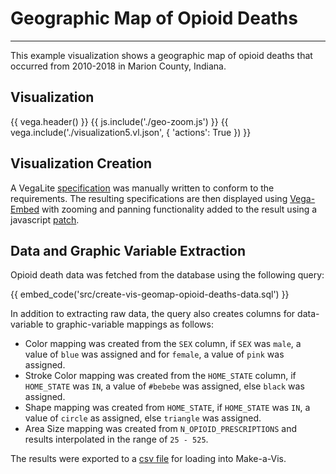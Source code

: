 # Geographic Map of Opioid Deaths
---------------------------------

This example visualization shows a geographic map of opioid deaths that occurred from 2010-2018 in Marion County, Indiana.

## Visualization

{{ vega.header() }}
{{ js.include('./geo-zoom.js') }}
{{ vega.include('./visualization5.vl.json', { 'actions': True }) }}

## Visualization Creation

A VegaLite [specification](./visualization5.vl.json) was manually written to conform to the requirements. The resulting specifications are then displayed using [Vega-Embed](https://github.com/vega/vega-embed) with zooming and panning functionality added to the result using a javascript [patch](./geo-zoom.js).

## Data and Graphic Variable Extraction

Opioid death data was fetched from the database using the following query:

{{ embed_code('src/create-vis-geomap-opioid-deaths-data.sql') }}

In addition to extracting raw data, the query also creates columns for data-variable to graphic-variable mappings as follows:

* Color mapping was created from the `SEX` column, if `SEX` was `male`, a value of `blue` was assigned and for `female`, a value of `pink` was assigned.
* Stroke Color mapping was created from the `HOME_STATE` column, if `HOME_STATE` was `IN`, a value of `#bebebe` was assigned, else `black` was assigned.
* Shape mapping was created from `HOME_STATE`, if `HOME_STATE` was `IN`, a value of `circle` as assigned, else `triangle` was assigned.
* Area Size mapping was created from `N_OPIOID_PRESCRIPTIONS` and results interpolated in the range of `25 - 525`.

The results were exported to a [csv file](../data/vis-geomap-opioid-deaths.csv) for loading into Make-a-Vis.
